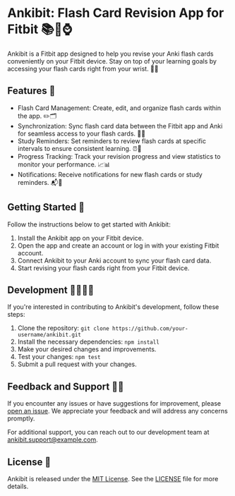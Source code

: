 # Ankibit: Flash Card Revision App for Fitbit 📚💪⌚

Ankibit is a Fitbit app designed to help you revise your Anki flash cards conveniently on your Fitbit device. Stay on top of your learning goals by accessing your flash cards right from your wrist. 🎯📲

## Features 🌟

- Flash Card Management: Create, edit, and organize flash cards within the app. ✏️🗂️
- Synchronization: Sync flash card data between the Fitbit app and Anki for seamless access to your flash cards. 🔄📡
- Study Reminders: Set reminders to review flash cards at specific intervals to ensure consistent learning. ⏰🔔
- Progress Tracking: Track your revision progress and view statistics to monitor your performance. 📈📊
- Notifications: Receive notifications for new flash cards or study reminders. 📬🔖

## Getting Started 🚀

Follow the instructions below to get started with Ankibit:

1. Install the Ankibit app on your Fitbit device.
2. Open the app and create an account or log in with your existing Fitbit account.
3. Connect Ankibit to your Anki account to sync your flash card data.
4. Start revising your flash cards right from your Fitbit device.

## Development 👩‍💻👨‍💻

If you're interested in contributing to Ankibit's development, follow these steps:

1. Clone the repository: `git clone https://github.com/your-username/ankibit.git`
2. Install the necessary dependencies: `npm install`
3. Make your desired changes and improvements.
4. Test your changes: `npm test`
5. Submit a pull request with your changes.

## Feedback and Support 📣🆘

If you encounter any issues or have suggestions for improvement, please [open an issue](https://github.com/your-username/ankibit/issues). We appreciate your feedback and will address any concerns promptly.

For additional support, you can reach out to our development team at ankibit.support@example.com.

## License 📜

Ankibit is released under the [MIT License](https://opensource.org/licenses/MIT). See the [LICENSE](LICENSE) file for more details.
